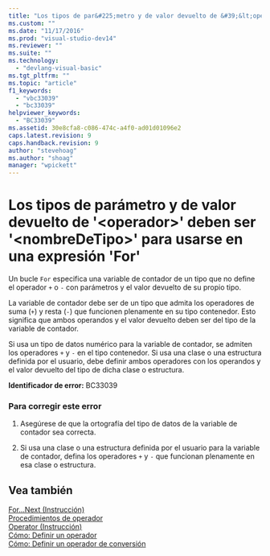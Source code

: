 ```yaml
---
title: "Los tipos de par&#225;metro y de valor devuelto de &#39;&lt;operador&gt;&#39; deben ser &#39;&lt;nombreDeTipo&gt;&#39; para usarse en una expresi&#243;n &#39;For&#39; | Microsoft Docs"
ms.custom: ""
ms.date: "11/17/2016"
ms.prod: "visual-studio-dev14"
ms.reviewer: ""
ms.suite: ""
ms.technology: 
  - "devlang-visual-basic"
ms.tgt_pltfrm: ""
ms.topic: "article"
f1_keywords: 
  - "vbc33039"
  - "bc33039"
helpviewer_keywords: 
  - "BC33039"
ms.assetid: 30e8cfa8-c086-474c-a4f0-ad01d01096e2
caps.latest.revision: 9
caps.handback.revision: 9
author: "stevehoag"
ms.author: "shoag"
manager: "wpickett"
---
```

# Los tipos de par&#225;metro y de valor devuelto de &#39;&lt;operador&gt;&#39; deben ser &#39;&lt;nombreDeTipo&gt;&#39; para usarse en una expresi&#243;n &#39;For&#39;
Un bucle `For` especifica una variable de contador de un tipo que no define el operador `+` o `-` con parámetros y el valor devuelto de su propio tipo.  
  
 La variable de contador debe ser de un tipo que admita los operadores de suma \(`+`\) y resta \(`-`\) que funcionen plenamente en su tipo contenedor. Esto significa que ambos operandos y el valor devuelto deben ser del tipo de la variable de contador.  
  
 Si usa un tipo de datos numérico para la variable de contador, se admiten los operadores `+` y `-` en el tipo contenedor. Si usa una clase o una estructura definida por el usuario, debe definir ambos operadores con los operandos y el valor devuelto del tipo de dicha clase o estructura.  
  
 **Identificador de error:** BC33039  
  
### Para corregir este error  
  
1.  Asegúrese de que la ortografía del tipo de datos de la variable de contador sea correcta.  
  
2.  Si usa una clase o una estructura definida por el usuario para la variable de contador, defina los operadores `+` y `-` que funcionan plenamente en esa clase o estructura.  
  
## Vea también  
 [For...Next \(Instrucción\)](../Topic/For...Next%20Statement%20\(Visual%20Basic\).md)   
 [Procedimientos de operador](../Topic/Operator%20Procedures%20\(Visual%20Basic\).md)   
 [Operator \(Instrucción\)](../Topic/Operator%20Statement.md)   
 [Cómo: Definir un operador](../Topic/How%20to:%20Define%20an%20Operator%20\(Visual%20Basic\).md)   
 [Cómo: Definir un operador de conversión](../Topic/How%20to:%20Define%20a%20Conversion%20Operator%20\(Visual%20Basic\).md)